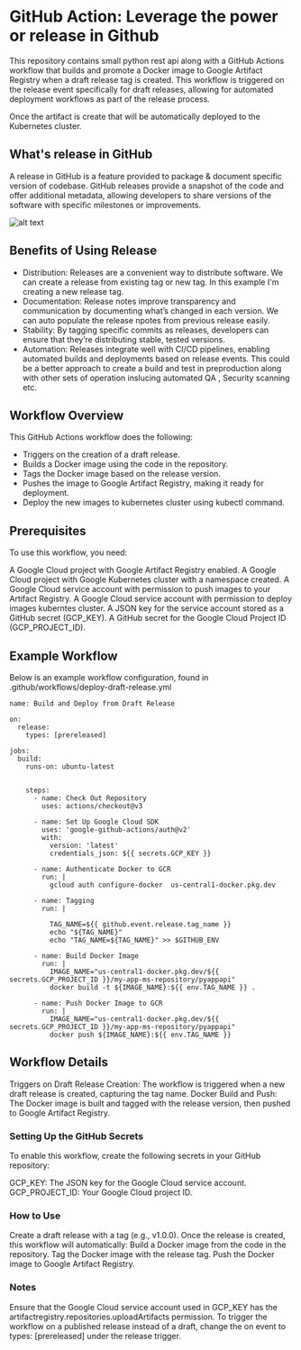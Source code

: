 # GitHub Action: Leverage the power or release in Github 

  This repository contains small python rest api along with a GitHub Actions workflow that builds and promote a Docker image to Google Artifact Registry when a draft release tag is created. This workflow is triggered on the release event specifically for draft releases, allowing for automated deployment workflows as part of the release process.

  Once the artifact is create that will be automatically deployed to the Kubernetes cluster.

## What's release in GitHub
A release in GitHub is a feature provided to package & document specific version of codebase. GitHub releases provide a snapshot of the code and offer additional metadata, allowing developers to share versions of the software with specific milestones or improvements.

![alt text](image.png)

## Benefits of Using Release
- Distribution: Releases are a convenient way to distribute software. We can create a release from existing tag or new tag. In this example I'm creating a new release tag.
- Documentation: Release notes improve transparency and communication by documenting what’s changed in each version. We can auto populate the release npotes from previous release easily. 
- Stability: By tagging specific commits as releases, developers can ensure that they’re distributing stable, tested versions.
- Automation: Releases integrate well with CI/CD pipelines, enabling automated builds and deployments based on release events. This could be a better approach to create a build and test in preproduction along with other sets of operation inslucing automated QA , Security scanning etc. 

## Workflow Overview
This GitHub Actions workflow does the following:

- Triggers on the creation of a draft release.
- Builds a Docker image using the code in the repository.
- Tags the Docker image based on the release version.
- Pushes the image to Google Artifact Registry, making it ready for deployment.
- Deploy the new images to kubernetes cluster using kubectl command. 


## Prerequisites
To use this workflow, you need:

A Google Cloud project with Google Artifact Registry enabled.
A Google Cloud project with Google Kubernetes cluster with a namespace created.
A Google Cloud service account with permission to push images to your Artifact Registry.
A Google Cloud service account with permission to deploy images kuberntes cluster.
A JSON key for the service account stored as a GitHub secret (GCP_KEY).
A GitHub secret for the Google Cloud Project ID (GCP_PROJECT_ID).


## Example Workflow

Below is an example workflow configuration, found in .github/workflows/deploy-draft-release.yml
```
name: Build and Deploy from Draft Release

on:
  release:
    types: [prereleased]

jobs:
  build:
    runs-on: ubuntu-latest 
    

    steps:
      - name: Check Out Repository
        uses: actions/checkout@v3 

      - name: Set Up Google Cloud SDK
        uses: 'google-github-actions/auth@v2'
        with:
          version: 'latest'
          credentials_json: ${{ secrets.GCP_KEY }} 

      - name: Authenticate Docker to GCR
        run: |
          gcloud auth configure-docker  us-central1-docker.pkg.dev

      - name: Tagging
        run: |
          
          TAG_NAME=${{ github.event.release.tag_name }} 
          echo "${TAG_NAME}" 
          echo "TAG_NAME=${TAG_NAME}" >> $GITHUB_ENV 

      - name: Build Docker Image
        run: |
          IMAGE_NAME="us-central1-docker.pkg.dev/${{ secrets.GCP_PROJECT_ID }}/my-app-ms-repository/pyappapi"
          docker build -t ${IMAGE_NAME}:${{ env.TAG_NAME }} . 
      
      - name: Push Docker Image to GCR
        run: | 
          IMAGE_NAME="us-central1-docker.pkg.dev/${{ secrets.GCP_PROJECT_ID }}/my-app-ms-repository/pyappapi"
          docker push ${IMAGE_NAME}:${{ env.TAG_NAME }}
```

## Workflow Details
Triggers on Draft Release Creation: The workflow is triggered when a new draft release is created, capturing the tag name.
Docker Build and Push: The Docker image is built and tagged with the release version, then pushed to Google Artifact Registry.

### Setting Up the GitHub Secrets

To enable this workflow, create the following secrets in your GitHub repository:

GCP_KEY: The JSON key for the Google Cloud service account.
GCP_PROJECT_ID: Your Google Cloud project ID.

### How to Use
Create a draft release with a tag (e.g., v1.0.0).
Once the release is created, this workflow will automatically:
Build a Docker image from the code in the repository.
Tag the Docker image with the release tag.
Push the Docker image to Google Artifact Registry.

### Notes
Ensure that the Google Cloud service account used in GCP_KEY has the artifactregistry.repositories.uploadArtifacts permission.
To trigger the workflow on a published release instead of a draft, change the on event to types: [prereleased] under the release trigger.